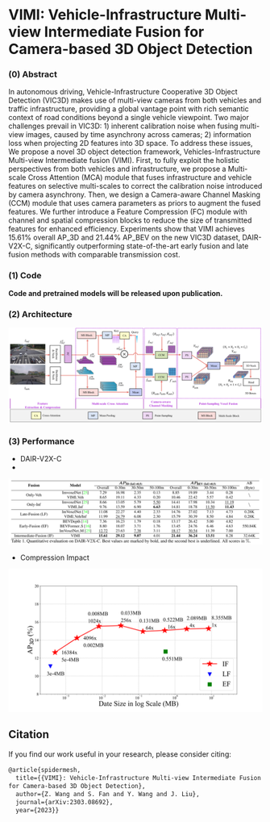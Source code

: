 # VIMI: Vehicle-Infrastructure Multi-view Intermediate Fusion for Camera-based 3D Object Detection

### (0) Abstract

In autonomous driving, Vehicle-Infrastructure Cooperative 3D Object Detection (VIC3D) makes use of multi-view cameras from both vehicles and traffic infrastructure, providing a global vantage point with rich semantic context of road conditions beyond a single vehicle viewpoint. Two major challenges prevail in VIC3D: 1) inherent calibration noise when fusing multi-view images, caused by time asynchrony across cameras; 2) information loss when projecting 2D features into 3D space. To address these issues, We propose a novel 3D object detection framework, Vehicles-Infrastructure Multi-view Intermediate fusion (VIMI). First, to fully exploit the holistic perspectives from both vehicles and infrastructure, we propose a Multi-scale Cross Attention (MCA) module that fuses infrastructure and vehicle features on selective multi-scales to correct the calibration noise introduced by camera asynchrony. Then, we design a  Camera-aware Channel Masking (CCM) module that uses camera parameters as priors to augment the fused features. We further introduce a Feature Compression (FC) module with channel and spatial compression blocks to reduce the size of transmitted features for enhanced efficiency. Experiments show that VIMI achieves 15.61% overall AP_3D and 21.44% AP_BEV on the new VIC3D dataset, DAIR-V2X-C, significantly outperforming state-of-the-art early fusion and late fusion methods with comparable transmission cost.


### (1) Code

**Code and pretrained models will be released upon publication.**

### (2) Architecture
![Architecture](./Fig/VIMI_architecture.png)


### (3) Performance
* DAIR-V2X-C
* 
![performance](./Fig/VIMI_performance.png)

* Compression Impact

![compression](./Fig/CM_3D.png)



## Citation

If you find our work useful in your research, please consider citing:

```
@article{spidermesh,
  title={{VIMI}: Vehicle-Infrastructure Multi-view Intermediate Fusion for Camera-based 3D Object Detection},
  author={Z. Wang and S. Fan and Y. Wang and J. Liu},
  journal={arXiv:2303.08692},
  year={2023}}
```
